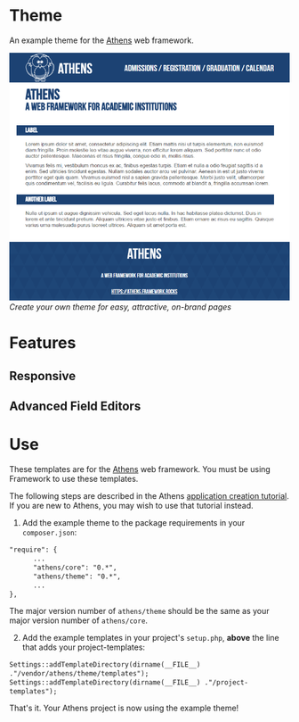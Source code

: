 # Theme

An example theme for the [Athens](https://github.com/Athens/Core) web framework.


![Example theme templates in action.](doc/assets/images/demo.png)<br>
*Create your own theme for easy, attractive, on-brand pages*

# Features

## Responsive

## Advanced Field Editors

# Use

These templates are for the [Athens](https://github.com/Athens/Core) web framework. You must be using Framework to use these templates.

The following steps are described in the Athens [application creation tutorial](https://github.com/Athens/Core/blob/master/doc/application-creation.md). If you are new to Athens, you may wish to use that tutorial instead.

1. Add the example theme to the package requirements in your `composer.json`:

  ```
  "require": {
        ...
        "athens/core": "0.*",
        "athens/theme": "0.*",
        ...
  },
  ```
  
  The major version number of `athens/theme` should be the same as your major version number of `athens/core`.

2. Add the example templates in your project's `setup.php`, **above** the line that adds your project-templates:
  ```
  Settings::addTemplateDirectory(dirname(__FILE__) ."/vendor/athens/theme/templates");
  Settings::addTemplateDirectory(dirname(__FILE__) ."/project-templates");
  ```
  
That's it. Your Athens project is now using the example theme!

